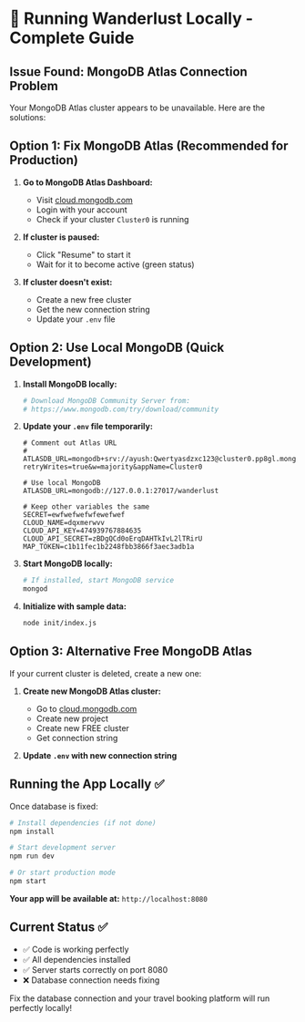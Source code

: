 # 🔧 Running Wanderlust Locally - Complete Guide

## Issue Found: MongoDB Atlas Connection Problem

Your MongoDB Atlas cluster appears to be unavailable. Here are the solutions:

## Option 1: Fix MongoDB Atlas (Recommended for Production)

1. **Go to MongoDB Atlas Dashboard:**
   - Visit [cloud.mongodb.com](https://cloud.mongodb.com)
   - Login with your account
   - Check if your cluster `Cluster0` is running

2. **If cluster is paused:**
   - Click "Resume" to start it
   - Wait for it to become active (green status)

3. **If cluster doesn't exist:**
   - Create a new free cluster
   - Get the new connection string
   - Update your `.env` file

## Option 2: Use Local MongoDB (Quick Development)

1. **Install MongoDB locally:**
   ```bash
   # Download MongoDB Community Server from:
   # https://www.mongodb.com/try/download/community
   ```

2. **Update your `.env` file temporarily:**
   ```env
   # Comment out Atlas URL
   # ATLASDB_URL=mongodb+srv://ayush:Qwertyasdzxc123@cluster0.pp8gl.mongodb.net/?retryWrites=true&w=majority&appName=Cluster0

   # Use local MongoDB
   ATLASDB_URL=mongodb://127.0.0.1:27017/wanderlust

   # Keep other variables the same
   SECRET=ewfwefwefwfewefwef
   CLOUD_NAME=dqxmerwvv
   CLOUD_API_KEY=474939767884635
   CLOUD_API_SECRET=zBDgQCd0oErqDAHTkIvL2lTRirU
   MAP_TOKEN=c1b11fec1b2248fbb3866f3aec3adb1a
   ```

3. **Start MongoDB locally:**
   ```bash
   # If installed, start MongoDB service
   mongod
   ```

4. **Initialize with sample data:**
   ```bash
   node init/index.js
   ```

## Option 3: Alternative Free MongoDB Atlas

If your current cluster is deleted, create a new one:

1. **Create new MongoDB Atlas cluster:**
   - Go to [cloud.mongodb.com](https://cloud.mongodb.com)
   - Create new project
   - Create new FREE cluster
   - Get connection string

2. **Update `.env` with new connection string**

## Running the App Locally ✅

Once database is fixed:

```bash
# Install dependencies (if not done)
npm install

# Start development server
npm run dev

# Or start production mode
npm start
```

**Your app will be available at:** `http://localhost:8080`

## Current Status ✅

- ✅ Code is working perfectly
- ✅ All dependencies installed
- ✅ Server starts correctly on port 8080
- ❌ Database connection needs fixing

Fix the database connection and your travel booking platform will run perfectly locally!
